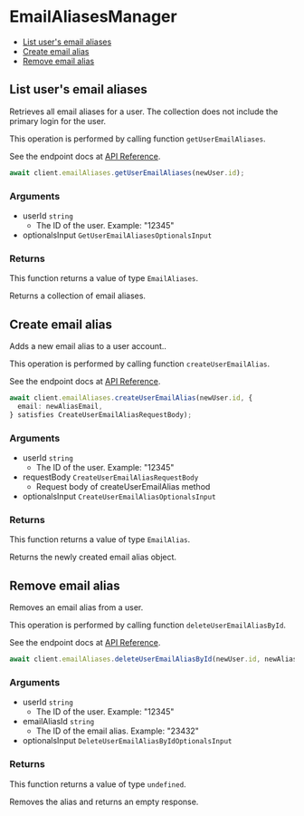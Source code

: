 # EmailAliasesManager

- [List user's email aliases](#list-users-email-aliases)
- [Create email alias](#create-email-alias)
- [Remove email alias](#remove-email-alias)

## List user's email aliases

Retrieves all email aliases for a user. The collection
does not include the primary login for the user.

This operation is performed by calling function `getUserEmailAliases`.

See the endpoint docs at
[API Reference](https://developer.box.com/reference/get-users-id-email-aliases/).

<!-- sample get_users_id_email_aliases -->

```ts
await client.emailAliases.getUserEmailAliases(newUser.id);
```

### Arguments

- userId `string`
  - The ID of the user. Example: "12345"
- optionalsInput `GetUserEmailAliasesOptionalsInput`

### Returns

This function returns a value of type `EmailAliases`.

Returns a collection of email aliases.

## Create email alias

Adds a new email alias to a user account..

This operation is performed by calling function `createUserEmailAlias`.

See the endpoint docs at
[API Reference](https://developer.box.com/reference/post-users-id-email-aliases/).

<!-- sample post_users_id_email_aliases -->

```ts
await client.emailAliases.createUserEmailAlias(newUser.id, {
  email: newAliasEmail,
} satisfies CreateUserEmailAliasRequestBody);
```

### Arguments

- userId `string`
  - The ID of the user. Example: "12345"
- requestBody `CreateUserEmailAliasRequestBody`
  - Request body of createUserEmailAlias method
- optionalsInput `CreateUserEmailAliasOptionalsInput`

### Returns

This function returns a value of type `EmailAlias`.

Returns the newly created email alias object.

## Remove email alias

Removes an email alias from a user.

This operation is performed by calling function `deleteUserEmailAliasById`.

See the endpoint docs at
[API Reference](https://developer.box.com/reference/delete-users-id-email-aliases-id/).

<!-- sample delete_users_id_email_aliases_id -->

```ts
await client.emailAliases.deleteUserEmailAliasById(newUser.id, newAlias.id!);
```

### Arguments

- userId `string`
  - The ID of the user. Example: "12345"
- emailAliasId `string`
  - The ID of the email alias. Example: "23432"
- optionalsInput `DeleteUserEmailAliasByIdOptionalsInput`

### Returns

This function returns a value of type `undefined`.

Removes the alias and returns an empty response.
